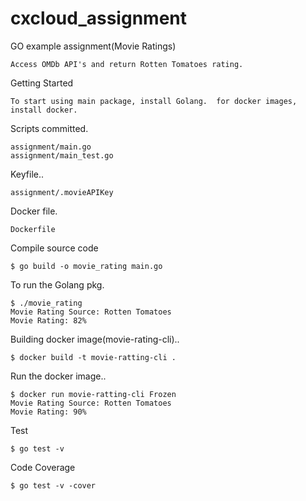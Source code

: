 # cxcloud_assignment


GO example assignment(Movie Ratings)

	Access OMDb API's and return Rotten Tomatoes rating.  	


Getting Started   

	To start using main package, install Golang.  for docker images, install docker. 
	
Scripts committed.

	assignment/main.go
	assignment/main_test.go

Keyfile..

	assignment/.movieAPIKey

Docker file.

	Dockerfile 

Compile source code    

	$ go build -o movie_rating main.go


To run the Golang pkg.     

	$ ./movie_rating
	Movie Rating Source: Rotten Tomatoes
	Movie Rating: 82%


Building docker image(movie-rating-cli)..	

	$ docker build -t movie-ratting-cli .


Run the docker image..

	$ docker run movie-ratting-cli Frozen
	Movie Rating Source: Rotten Tomatoes
	Movie Rating: 90%



Test

	$ go test -v

Code Coverage

  	$ go test -v -cover 
  
  
